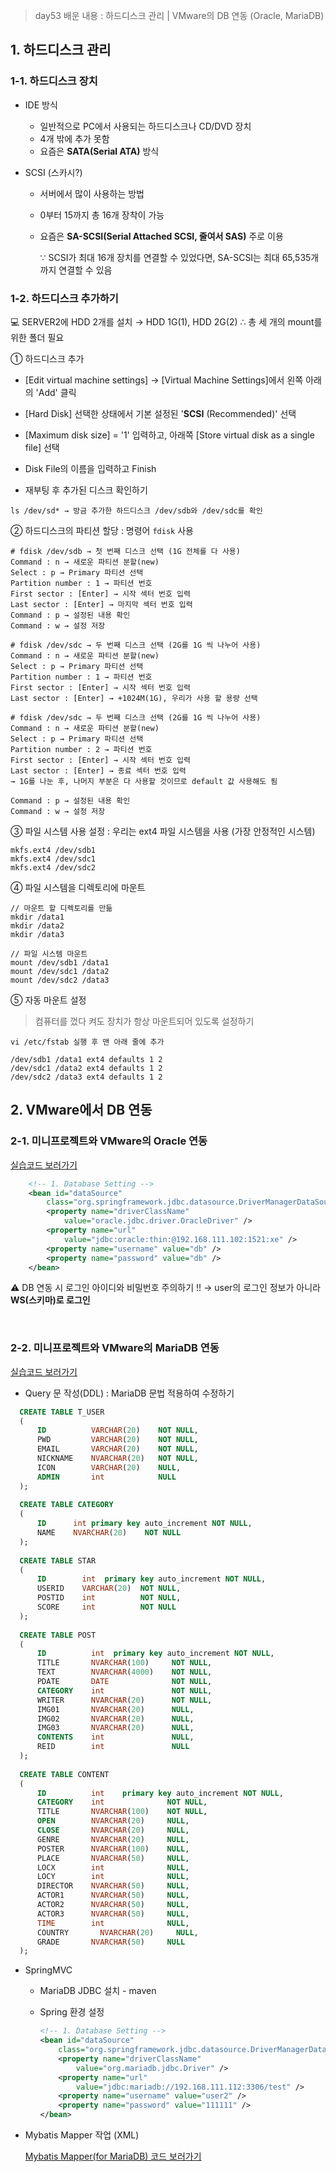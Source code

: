 > day53 배운 내용 : 하드디스크 관리 | VMware의 DB 연동 (Oracle, MariaDB)

## 1. 하드디스크 관리

### 1-1. 하드디스크 장치

- IDE 방식 
  - 일반적으로 PC에서 사용되는 하드디스크나 CD/DVD 장치
  - 4개 밖에 추가 못함
  - 요즘은 **SATA(Serial ATA)** 방식

- SCSI (스카시?)

  - 서버에서 많이 사용하는 방법 

  - 0부터 15까지 총 16개 장착이 가능

  - 요즘은 **SA-SCSI(Serial Attached SCSI, 줄여서 SAS)** 주로 이용

    ∵ SCSI가 최대 16개 장치를 연결할 수 있었다면, SA-SCSI는 최대 65,535개까지 연결할 수 있음

### 1-2. 하드디스크 추가하기

:computer: SERVER2에 HDD 2개를 설치 → HDD 1G(1), HDD 2G(2) ∴ 총 세 개의 mount를 위한 폴더 필요

① 하드디스크 추가

- [Edit virtual machine settings] → [Virtual Machine Settings]에서 왼쪽 아래의 'Add' 클릭
- [Hard Disk] 선택한 상태에서 기본 설정된 '**SCSI** (Recommended)' 선택
- [Maximum disk size] = '1' 입력하고, 아래쪽 [Store virtual disk as a single file] 선택

- Disk File의 이름을 입력하고 Finish
- 재부팅 후 추가된 디스크 확인하기

```
ls /dev/sd* → 방금 추가한 하드디스크 /dev/sdb와 /dev/sdc를 확인
```

② 하드디스크의 파티션 할당 : 명령어 `fdisk` 사용

```
# fdisk /dev/sdb → 첫 번째 디스크 선택 (1G 전체를 다 사용)
Command : n → 새로운 파티션 분할(new)
Select : p → Primary 파티션 선택
Partition number : 1 → 파티션 번호
First sector : [Enter] → 시작 섹터 번호 입력
Last sector : [Enter] → 마지막 섹터 번호 입력
Command : p → 설정된 내용 확인 
Command : w → 설정 저장
```

```
# fdisk /dev/sdc → 두 번째 디스크 선택 (2G를 1G 씩 나누어 사용)
Command : n → 새로운 파티션 분할(new)
Select : p → Primary 파티션 선택
Partition number : 1 → 파티션 번호
First sector : [Enter] → 시작 섹터 번호 입력
Last sector : [Enter] → +1024M(1G), 우리가 사용 할 용량 선택
```

```
# fdisk /dev/sdc → 두 번째 디스크 선택 (2G를 1G 씩 나누어 사용)
Command : n → 새로운 파티션 분할(new)
Select : p → Primary 파티션 선택
Partition number : 2 → 파티션 번호
First sector : [Enter] → 시작 섹터 번호 입력
Last sector : [Enter] → 종료 섹터 번호 입력
→ 1G를 나눈 후, 나머지 부분은 다 사용할 것이므로 default 값 사용해도 됨

Command : p → 설정된 내용 확인 
Command : w → 설정 저장
```

③ 파일 시스템 사용 설정 : 우리는 ext4 파일 시스템을 사용 (가장 안정적인 시스템)

```
mkfs.ext4 /dev/sdb1
mkfs.ext4 /dev/sdc1
mkfs.ext4 /dev/sdc2
```

④ 파일 시스템을 디렉토리에 마운트

```
// 마운트 할 디렉토리를 만듦
mkdir /data1 
mkdir /data2
mkdir /data3

// 파일 시스템 마운트
mount /dev/sdb1 /data1
mount /dev/sdc1 /data2
mount /dev/sdc2 /data3
```

⑤ 자동 마운트 설정 

> 컴퓨터를 껐다 켜도 장치가 항상 마운트되어 있도록 설정하기

``` 
vi /etc/fstab 실행 후 맨 아래 줄에 추가

/dev/sdb1 /data1 ext4 defaults 1 2
/dev/sdc1 /data2 ext4 defaults 1 2
/dev/sdc2 /data3 ext4 defaults 1 2
```



## 2. VMware에서 DB 연동

### 2-1. 미니프로젝트와 VMware의 Oracle 연동

[실습코드 보러가기](https://github.com/xuansohx/TIL/tree/master/%EC%8B%A4%EC%8A%B5%EC%BD%94%EB%93%9C/Linux/day53_SHOWer_VMware_Oracle)

```xml
	<!-- 1. Database Setting -->
	<bean id="dataSource"
		class="org.springframework.jdbc.datasource.DriverManagerDataSource">
		<property name="driverClassName"
			value="oracle.jdbc.driver.OracleDriver" />
		<property name="url"
			value="jdbc:oracle:thin:@192.168.111.102:1521:xe" />			
		<property name="username" value="db" />
		<property name="password" value="db" />
	</bean>
```

:warning: DB 연동 시 로그인 아이디와 비밀번호 주의하기 !! → user의 로그인 정보가 아니라 **WS(스키마​)로 로그인**

<br>

### 2-2. 미니프로젝트와 VMware의 MariaDB 연동

[실습코드 보러가기](https://github.com/xuansohx/TIL/tree/master/%EC%8B%A4%EC%8A%B5%EC%BD%94%EB%93%9C/Linux/day53_SHOWer_VMware_MariaDB)

- Query 문 작성(DDL) : MariaDB 문법 적용하여 수정하기
```sql
  CREATE TABLE T_USER
  (
      ID          VARCHAR(20)    NOT NULL, 
      PWD         VARCHAR(20)    NOT NULL, 
      EMAIL       VARCHAR(20)    NOT NULL, 
      NICKNAME    NVARCHAR(20)   NOT NULL, 
      ICON        VARCHAR(20)    NULL, 
      ADMIN       int            NULL  
  );
  
  CREATE TABLE CATEGORY
  (
      ID      int primary key auto_increment NOT NULL, 
      NAME    NVARCHAR(20)    NOT NULL 
  );
  
  CREATE TABLE STAR
  (
      ID        int  primary key auto_increment NOT NULL, 
      USERID    VARCHAR(20)  NOT NULL, 
      POSTID    int          NOT NULL, 
      SCORE     int          NOT NULL     
  );
  
  CREATE TABLE POST
  (
      ID          int  primary key auto_increment NOT NULL, 
      TITLE       NVARCHAR(100)     NOT NULL, 
      TEXT        NVARCHAR(4000)    NOT NULL, 
      PDATE       DATE              NOT NULL, 
      CATEGORY    int               NOT NULL, 
      WRITER      NVARCHAR(20)      NOT NULL, 
      IMG01       NVARCHAR(20)      NULL, 
      IMG02       NVARCHAR(20)      NULL, 
      IMG03       NVARCHAR(20)      NULL, 
      CONTENTS    int               NULL, 
      REID        int               NULL   
  );
  
  CREATE TABLE CONTENT
  (
      ID          int    primary key auto_increment NOT NULL, 
      CATEGORY    int              NOT NULL, 
      TITLE       NVARCHAR(100)    NOT NULL, 
      OPEN        NVARCHAR(20)     NULL, 
      CLOSE       NVARCHAR(20)     NULL, 
      GENRE       NVARCHAR(20)     NULL, 
      POSTER      NVARCHAR(100)    NULL, 
      PLACE       NVARCHAR(50)     NULL, 
      LOCX        int              NULL, 
      LOCY        int              NULL, 
      DIRECTOR    NVARCHAR(50)     NULL, 
      ACTOR1      NVARCHAR(50)     NULL, 
      ACTOR2      NVARCHAR(50)     NULL, 
      ACTOR3      NVARCHAR(50)     NULL, 
      TIME        int              NULL, 
      COUNTRY    	NVARCHAR(20)     NULL, 
      GRADE       NVARCHAR(50)     NULL
  );
```

- SpringMVC
  - MariaDB JDBC 설치 - maven
  
  - Spring 환경 설정
  
    ```xml
    <!-- 1. Database Setting -->
    <bean id="dataSource"
    	class="org.springframework.jdbc.datasource.DriverManagerDataSource">
    	<property name="driverClassName"
    		value="org.mariadb.jdbc.Driver" />
    	<property name="url"
    		value="jdbc:mariadb://192.168.111.112:3306/test" />			
    	<property name="username" value="user2" />
    	<property name="password" value="111111" />
    </bean>
    ```
  
- Mybatis Mapper 작업 (XML)
  
  [Mybatis Mapper(for MariaDB) 코드 보러가기](https://github.com/xuansohx/TIL/tree/master/%EC%8B%A4%EC%8A%B5%EC%BD%94%EB%93%9C/Linux/day53_SHOWer_VMware_MariaDB/src/com/mapper)

